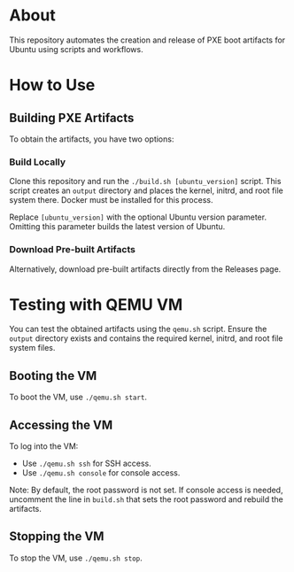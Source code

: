 # About

This repository automates the creation and release of PXE boot artifacts for Ubuntu using scripts and workflows.

# How to Use

## Building PXE Artifacts

To obtain the artifacts, you have two options:

### Build Locally

Clone this repository and run the `./build.sh [ubuntu_version]` script. This script creates an `output` directory and places the kernel, initrd, and root file system there. Docker must be installed for this process.

Replace `[ubuntu_version]` with the optional Ubuntu version parameter. Omitting this parameter builds the latest version of Ubuntu.

### Download Pre-built Artifacts

Alternatively, download pre-built artifacts directly from the Releases page.

# Testing with QEMU VM

You can test the obtained artifacts using the `qemu.sh` script. Ensure the `output` directory exists and contains the required kernel, initrd, and root file system files.

## Booting the VM

To boot the VM, use `./qemu.sh start`.

## Accessing the VM

To log into the VM:
* Use `./qemu.sh ssh` for SSH access.
* Use `./qemu.sh console` for console access.

Note: By default, the root password is not set. If console access is needed, uncomment the line in `build.sh` that sets the root password and rebuild the artifacts.

## Stopping the VM

To stop the VM, use `./qemu.sh stop`.

